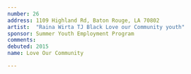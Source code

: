 ```yaml
---
number: 26
address: 1109 Highland Rd, Baton Rouge, LA 70802
artist:  "Raina Wirta TJ Black Love our Community youth"
sponsor: Summer Youth Employment Program
comments: 
debuted: 2015
name: Love Our Community

---
```

